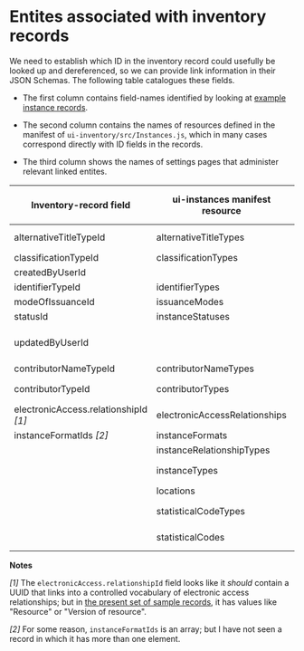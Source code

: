 # Entites associated with inventory records

We need to establish which ID in the inventory record could usefully be looked up and dereferenced, so we can provide link information in their JSON Schemas. The following table catalogues these fields.

* The first column contains field-names identified by looking at [example instance records](https://issues.folio.org/secure/attachment/15615/15615_UChicagoInstances_20181218+%282%29.json).

* The second column contains the names of resources defined in the manifest of `ui-inventory/src/Instances.js`, which in many cases correspond directly with ID fields in the records.

* The third column shows the names of settings pages that administer relevant linked entites.

| Inventory-record field | ui-instances manifest resource | Settings page entries
| ---------------------- | ------------------------------ | ---------------------
| alternativeTitleTypeId | alternativeTitleTypes          | Alternative title types
| classificationTypeId   | classificationTypes            |
| createdByUserId        |                                |
| identifierTypeId       | identifierTypes                |
| modeOfIssuanceId       | issuanceModes                  |
| statusId               | instanceStatuses               | 
| updatedByUserId        |                                | Instance status types
| contributorNameTypeId  | contributorNameTypes           |
| contributorTypeId      | contributorTypes               | Contributor types
| electronicAccess.relationshipId _[1]_ | electronicAccessRelationships  | URL relationship
| instanceFormatIds _[2]_ | instanceFormats                | Formats
|                        | instanceRelationshipTypes      |
|                        | instanceTypes                  | Resource types
|                        | locations                      |
|                        | statisticalCodeTypes           | Statistical code types
|                        | statisticalCodes               | Statistical codes

**Notes**

_[1]_ The `electronicAccess.relationshipId` field looks like it _should_ contain a UUID that links into a controlled vocabulary of electronic access relationships; but in [the present set of sample records](https://issues.folio.org/secure/attachment/15615/15615_UChicagoInstances_20181218+%282%29.json), it has values like "Resource" or "Version of resource".

_[2]_ For some reason, `instanceFormatIds` is an array; but I have not seen a record in which it has more than one element.

